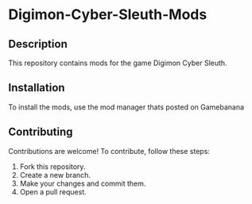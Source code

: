 # Digimon-Cyber-Sleuth-Mods

## Description
This repository contains mods for the game Digimon Cyber Sleuth.

## Installation
To install the mods, use the mod manager thats posted on Gamebanana


## Contributing
Contributions are welcome! To contribute, follow these steps:

1. Fork this repository.
2. Create a new branch.
3. Make your changes and commit them.
4. Open a pull request.
